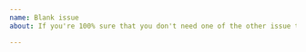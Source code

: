 ```yaml
---
name: Blank issue
about: If you're 100% sure that you don't need one of the other issue templates, use this one instead. 

---
```

